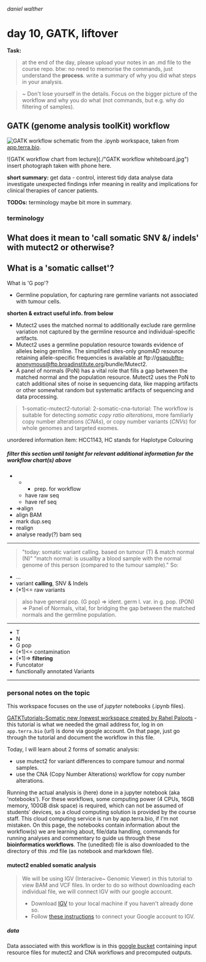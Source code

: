 _daniel walther_

# day 10, GATK, liftover

__Task:__
> at the end of the day, please upload your notes in an .md file to the course repo.
> btw: no need to memorise the commands, just understand the __process__. write a summary of why you did what steps in your analysis.

> ~ Don't lose yourself in the details. Focus on the bigger picture of the workflow and why you do what (not commands, but e.g. why do filtering of samples).

## GATK (genome analysis toolKit) workflow

![GATK workflow schematic from the .ipynb workspace](https://storage.googleapis.com/gatk-tutorials/images/3-somatic/GATK_Mutect2_V4.1_042319_lg.png), taken from [app.terra.bio](https://app.terra.bio/#workspaces/bio392-2021/GATKTutorials-Somatic%20new/notebooks/launch/1-somatic-mutect2-tutorial.ipynb?mode=playground).

![GATK workflow chart from lecture](./"GATK workflow whiteboard.jpg") insert photograph taken with phone here.

__short summary:__
get data - control, interest
tidy data
analyse data
investigate unexpected findings
infer meaning in reality and implications for clinical therapies of cancer patients.

__TODOs:__
terminology
maybe bit more in summary.

### terminology

What does it mean to 'call somatic SNV &/ indels' with mutect2 or otherwise?
- 
What is a 'somatic callset'?
- 
What is 'G pop'?
- Germline population, for capturing rare germline variants not associated with tumour cells.

__shorten & extract useful info. from below__
* Mutect2 uses the matched normal to additionally exclude rare germline variation not captured by the germline resource and individual-specific artifacts.
* Mutect2 uses a germline population resource towards evidence of alleles being germline. The simplified sites-only gnomAD resource retaining allele-specific frequencies is available at ftp://gsapubftp-anonymous@ftp.broadinstitute.org/bundle/Mutect2.
* A panel of normals (PoN) has a vital role that fills a gap between the matched normal and the population resource. Mutect2 uses the PoN to catch additional sites of noise in sequencing data, like mapping artifacts or other somewhat random but systematic artifacts of sequencing and data processing.

> 1-somatic-mutect2-tutorial:
> 2-somatic-cna-tutorial: The workflow is suitable for detecting _somatic copy ratio alterations_, more familiarly copy number alterations (_CNAs_), or copy number variants (_CNVs_) for whole genomes and targeted exomes.

unordered information item: HCC1143, HC stands for Haplotype Colouring

##### filter this section _until_ tonight for relevant additional information for the workflow chart(s) above

- - - prep. for workflow
  - have raw seq
  - have ref seq
- =>align
- align BAM
- mark dup.seq
- realign
- analyse ready(?) bam seq
- - -
> "today: somatic variant calling. based on tumour (T) & match normal (N)"
  > "match normal: is usuallby a blood sample with the normal genome of this person (compared to the tumour sample)."
So:
  - ...
- variant __calling__, SNV & Indels
- (*1)<= raw variants

> also have general pop. (G pop) => ident. germ l. var. in g. pop.
  > (PON) => Panel of Normals, vital, for bridging the gap between the matched normals and the germline population.
- - -
  - T
  - N
  - G pop
- (*1)<= contamination
- (*1)=> __filtering__
- Funcotator
- functionally annotated Variants	
- - -

### personal notes on the topic

This workspace focuses on the use of _jupyter_ notebooks (.ipynb files).

[GATKTutorials-Somatic new (newest workspace created by Rahel Paloots](https://app.terra.bio/#workspaces/bio392-2021/GATKTutorials-Somatic%20new) - this tutorial is what we needed the gmail address for, log in on `app.terra.bio` (url) is done via google account. On that page, just go through the tutorial and document the workflow in this file.

Today, I will learn about 2 forms of somatic analysis:
- use mutect2 for variant differences to compare tumour and normal samples.
- use the CNA (Copy Number Alterations) workflow for copy number alterations.

Running the actual analysis is (here) done in a jupyter notebook (aka 'notebooks'). For these workflows, some computing power (4 CPUs, 16GB memory, 100GB disk space) is required, which can not be assumed of students' devices, so a cloud computing solution is provided by the course staff. This cloud computing service is run by app.terra.bio, if I'm not mistaken. On this page, the notebooks contain information about the workflow(s) we are learning about, file/data handling, commands for running analyses and commentary to guide us through these __bioinformatics workflows__. The (unedited) file is also downloaded to the directory of this .md file (as notebook and markdown file).

#### mutect2 enabled somatic analysis

> We will be using IGV (Interacive~ Genomic Viewer) in this tutorial to view BAM and VCF files. In order to do so without downloading each individual file, we will connect IGV with our google account.
>
> - Download [IGV](https://software.broadinstitute.org/software/igv/download) to your local machine if you haven't already done so.
> - Follow [these instructions](https://googlegenomics.readthedocs.io/en/latest/use_cases/browse_genomic_data/igv.html) to connect your Google account to IGV.

##### data

Data associated with this workflow is in this [google bucket](https://console.cloud.google.com/storage/browser/gatk-tutorials/workshop_2002/3-somatic/?project=broad-dsde-outreach&organizationId=548622027621) containing input resource files for mutect2 and CNA workflows and precomputed outputs.
